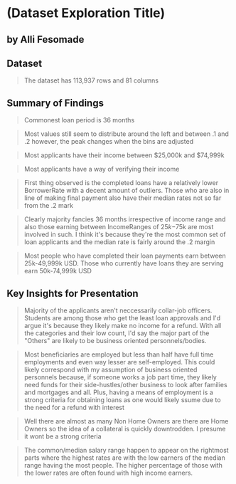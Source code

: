 # (Dataset Exploration Title)
## by Alli Fesomade



## Dataset

> The dataset has 113,937 rows and 81 columns


## Summary of Findings

> Commonest loan period is 36 months

> Most values still seem to distribute around the left and between .1 and .2 however, the peak changes when the bins are adjusted

> Most applicants have their income between $25,000k and $74,999k

> Most applicants have a way of verifying their income

> First thing observed is the completed loans have a relatively lower BorrowerRate with a decent amount of outliers. Those who are also in line of making final payment also have their median rates not so far from the .2 mark

> Clearly majority fancies 36 months irrespective of income range and also those earning between IncomeRanges of $25k -$75k are most involved in such. I think it's because they're the most common set of loan applicants and the median rate is fairly around the .2 margin

> Most people who have completed their loan payments earn between 25k-49,999k USD. Those who currently have loans they are serving earn 50k-74,999k USD



## Key Insights for Presentation

> Majority of the applicants aren't neccessarily collar-job officers. Students are among those who get the least loan approvals and I'd argue it's because they likely make no income for a refund. With all the categories and their low count, I'd say the major part of the "Others" are likely to  be business oriented personnels/bodies.

> Most beneficiaries are employed but less than half have full time employments and even way lesser are self-employed. This could likely correspond with my assumption of business oriented personnels because, if someone works a job part time, they likely need funds for their side-hustles/other business to look after families and mortgages and all. Plus, having a means of employment is a strong criteria for obtaining loans as one would likely ssume due to the need for a refund with interest

> Well there are almost as many Non Home Owners are there are Home Owners so the idea of a collateral is quickly downtrodden. I presume it wont be a strong criteria

> The common/median salary range happen to appear on the rightmost parts where the highest rates are with the low earners of the median range having the most people. The higher percentage of those with the lower rates are often found with high income earners.